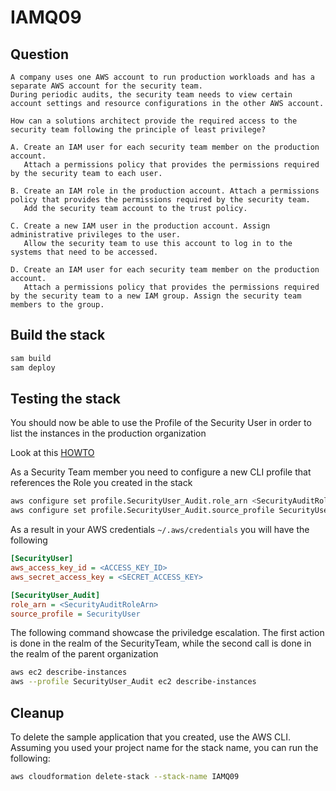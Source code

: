 # IAMQ09

## Question

```
A company uses one AWS account to run production workloads and has a separate AWS account for the security team. 
During periodic audits, the security team needs to view certain account settings and resource configurations in the other AWS account.

How can a solutions architect provide the required access to the security team following the principle of least privilege?

A. Create an IAM user for each security team member on the production account. 
   Attach a permissions policy that provides the permissions required by the security team to each user.

B. Create an IAM role in the production account. Attach a permissions policy that provides the permissions required by the security team. 
   Add the security team account to the trust policy.

C. Create a new IAM user in the production account. Assign administrative privileges to the user. 
   Allow the security team to use this account to log in to the systems that need to be accessed.

D. Create an IAM user for each security team member on the production account. 
   Attach a permissions policy that provides the permissions required by the security team to a new IAM group. Assign the security team members to the group.

```

## Build the stack

```bash
sam build
sam deploy
```

## Testing the stack 

You should now be able to use the Profile of the Security User in order to list the instances in the production organization

Look at this [HOWTO](https://aws.amazon.com/blogs/security/how-to-use-a-single-iam-user-to-easily-access-all-your-accounts-by-using-the-aws-cli/)

As a Security Team member you need to configure a new CLI profile that references the Role you created in the stack

```bash
aws configure set profile.SecurityUser_Audit.role_arn <SecurityAuditRoleArn>
aws configure set profile.SecurityUser_Audit.source_profile SecurityUser
```

As a result in your AWS credentials `~/.aws/credentials` you will have the following

```ini
[SecurityUser]
aws_access_key_id = <ACCESS_KEY_ID>
aws_secret_access_key = <SECRET_ACCESS_KEY>

[SecurityUser_Audit]
role_arn = <SecurityAuditRoleArn>
source_profile = SecurityUser
```

The following command showcase the priviledge escalation. The first action is done in the realm of the SecurityTeam, while the second call is done in the realm of the parent organization

```bash
aws ec2 describe-instances
aws --profile SecurityUser_Audit ec2 describe-instances
```

## Cleanup

To delete the sample application that you created, use the AWS CLI. Assuming you used your project name for the stack name, you can run the following:

```bash
aws cloudformation delete-stack --stack-name IAMQ09
```
